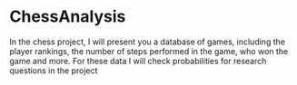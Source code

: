 # ChessAnalysis

In the chess project, I will present you a database of games, including the player rankings, the number of steps performed in the game,
who won the game and more.
For these data I will check probabilities for research questions in the project
